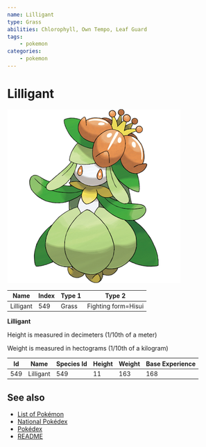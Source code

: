 ```yaml
---
name: Lilligant
type: Grass
abilities: Chlorophyll, Own Tempo, Leaf Guard
tags:
    - pokemon
categories:
    - pokemon
---
```


# Lilligant


![Lilligant](images/549.png)

| **Name** | **Index** | **Type 1** | **Type 2** |
|----|----|----|----|
| Lilligant | 549 | Grass | Fighting form=Hisui  |

**Lilligant** 


Height is measured in decimeters (1/10th of a meter)

Weight is measured in hectograms (1/10th of a kilogram)

| **Id** | **Name** | **Species Id** | **Height** | **Weight** | **Base Experience** |
|--------|----------|----------------|------------|------------|---------------------|
| 549 | Lilligant | 549 | 11 | 163 | 168 |


## See also

- [List of Pokémon](../pokemon.md)
- [National Pokédex](../national_pokedex.md)
- [Pokédex](../pokedex.md)
- [README](../README.md)
